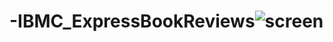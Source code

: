 # -IBMC_ExpressBookReviews![screen](https://user-images.githubusercontent.com/105495310/221348967-c7a17f58-a0ad-4035-a542-decb1f7f3a8a.png)
